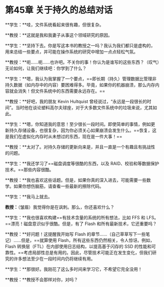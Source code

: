 # 第45章 关于持久的总结对话

**学生：**哇，文件系统看起来很有趣，但很复杂。

**教授：**这就是我和我妻子从事这个领域研究的原因。

**学生：**坚持下去。你是写这本书的教授之一吗？我认为我们都只是虚构的，用来总结一些要点，并可能在操作系统的研究中增加一点点轻松气氛。

**教授：**呃……呃……也许吧。不关你的事！你认为是谁写的这些东西？（叹气）无论如何，让我们继续吧：你学到了什么？

**学生：**嗯，我认为我掌握了一个要点，==即长期（持久）管理数据比管理非持久数据（如内存中的内容）要困难得多。毕竟，如果你的机器崩溃，那么内存内容就会消失！但文件系统中的东西需要永远存在。==

**教授：**好吧，我的朋友 Kevin Hultquist 曾经说过，“永远是一段很长的时间”。当时他在谈论塑料高尔夫球座，对于大多数文件系统中的垃圾来说，尤其如此。

**学生：**嗯，你知道我的意思！至少很长一段时间。即使简单的事情，例如更新持久存储设备，也很复杂，因为你必须关心如果崩溃会发生什么。==恢复，这是我们在虚拟化内存时从未想过的东西，现在是一件大事！==

**教授：**太对了。对持久存储的更新向来是，并且一直是一个有趣且有挑战性的问题。

**学生：**我还学习了==磁盘调度等很酷的东西，以及 RAID、校验和等数据保护技术。==那些内容很酷。

**教授：**我也喜欢这些话题。但是，如果你真的深入进去，可能需要一些数学。如果你想伤脑筋，请查看一些最新的擦除代码。

**学生：**我马上就去。

**教授：**（皱眉）我觉得你是在讽刺。那么，你还喜欢什么？

**学生：**我也很喜欢构建==有技术含量的系统的所有想法，比如 FFS 和 LFS。==漂亮！磁盘意识似乎很酷。但是，有了 Flash 和所有最新技术，它还重要吗？

**教授：**好问题！这提醒我开始写 Flash 的章节……（自己草草写下一些笔记）……但是，==就算使用 Flash，所有这些东西仍然相关，令人惊讶。例如，Flash 转换层（FTL）在内部使用日志结构，以提高基于闪存的 SSD 的性能和可靠性。==考虑局部性总是有用的。因此，尽管技术可能正在发生变化，但我们研究的许多想法至少在一段时间内仍将继续有用。

**学生：**那很好。我刚花了这么多时间来学习它，不希望它完全没用！

**教授：**教授不会那样对你，对吗？